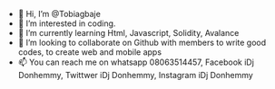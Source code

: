 - 👋 Hi, I’m @Tobiagbaje
- 👀 I’m interested in coding. 
- 🌱 I’m currently learning Html, Javascript, Solidity, Avalance
- 💞️ I’m looking to collaborate on Github with members to write good codes, to create web and mobile apps
- 📫 You can reach me on whatsapp 08063514457, Facebook iDj Donhemmy, Twittwer iDj Donhemmy, Instagram iDj  Donhemmy

<!---
Tobiagbaje/Tobiagbaje is a ✨ special ✨ repository because its `README.md` (this file) appears on your GitHub profile.
You can click the Preview link to take a look at your changes.
--->
